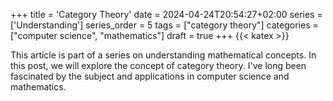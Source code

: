 +++
title = 'Category Theory'
date = 2024-04-24T20:54:27+02:00
series = ['Understanding']
series_order = 5
tags = ["category theory"]
categories = ["computer science", "mathematics"]
draft = true
+++
{{< katex >}}
<command- for-all="span.katex-mathml" remove-element defer></command->

This article is part of a series on understanding mathematical concepts.
In this post, we will explore the concept of category theory.
I've long been fascinated by the subject and applications in computer science and mathematics.
